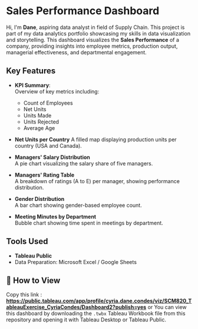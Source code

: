 # Sales Performance Dashboard
Hi, I'm **Dane**, aspiring data analyst in field of Supply Chain. This project is part of my data analytics portfolio showcasing my skills in data visualization and storytelling.
This dashboard visualizes the **Sales Performance** of a company, providing insights into employee metrics, production output, managerial effectiveness, and departmental engagement.

## Key Features

- **KPI Summary**:  
  Overview of key metrics including:
  - Count of Employees
  - Net Units
  - Units Made
  - Units Rejected
  - Average Age

- **Net Units per Country** 
  A filled map displaying production units per country (USA and Canada).

- **Managers' Salary Distribution**  
  A pie chart visualizing the salary share of five managers.

- **Managers' Rating Table**   
  A breakdown of ratings (A to E) per manager, showing performance distribution.

- **Gender Distribution**  
  A bar chart showing gender-based employee count.

- **Meeting Minutes by Department**  
  Bubble chart showing time spent in meetings by department.

## Tools Used

- **Tableau Public**
- Data Preparation: Microsoft Excel / Google Sheets

## 📁 How to View

Copy this link : **https://public.tableau.com/app/profile/cyria.dane.condes/viz/SCM820_TableauExercise_CyriaCondes/Dashboard2?publish=yes** or 
You can view this dashboard by downloading the `.twbx` Tableau Workbook file from this repository and opening it with Tableau Desktop or Tableau Public.






